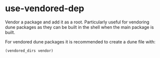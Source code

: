 # use-vendored-dep

Vendor a package and add it as a root. Particularly useful for vendoring dune packages as they can be built in the shell when the main package is built.


For vendored dune packages it is recommended to create a dune file with:

```
(vendored_dirs vendor)
```

